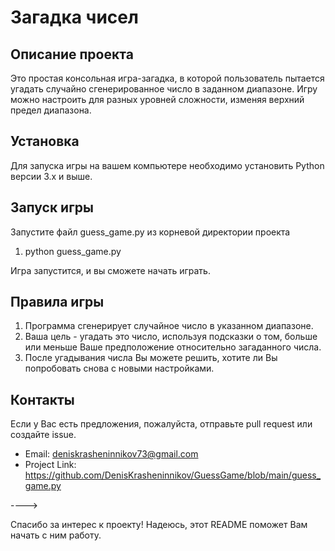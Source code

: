# Загадка чисел 

## Описание проекта 

Это простая консольная игра-загадка, в которой пользователь пытается угадать случайно сгенерированное число в заданном диапазоне. Игру можно настроить для разных уровней сложности, изменяя верхний предел диапазона.

## Установка

Для запуска игры на вашем компьютере необходимо установить Python версии 3.x и выше.

## Запуск игры 

Запустите файл guess_game.py из корневой директории проекта

1. python guess_game.py

Игра запустится, и вы сможете начать играть.

## Правила игры

1. Программа сгенерирует случайное число в указанном диапазоне.
2. Ваша цель - угадать это число, используя подсказки о том, больше или меньше Ваше предположение относительно загаданного числа.
3. После угадывания числа Вы можете решить, хотите ли Вы попробовать снова с новыми настройками.

## Контакты

Если у Вас есть предложения, пожалуйста, отправьте pull request или создайте issue.

- Email: deniskrasheninnikov73@gmail.com
- Project Link: https://github.com/DenisKrasheninnikov/GuessGame/blob/main/guess_game.py

---->

Спасибо за интерес к проекту! Надеюсь, этот README поможет Вам начать с ним работу.